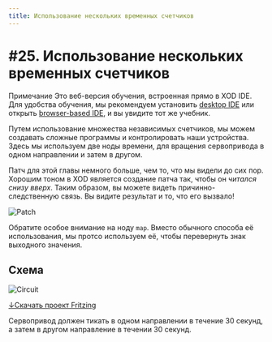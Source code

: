 ```yaml
---
title: Использование нескольких временных счетчиков
---
```


# #25. Использование нескольких временных счетчиков

<div class="ui segment note">
<span class="ui ribbon label">Примечание</span>
Это веб-версия обучения, встроенная прямо в XOD IDE.
Для удобства обучения, мы рекомендуем установить
<a href="/downloads/">desktop IDE</a> или открыть
<a href="/ide/">browser-based IDE</a>, и вы увидите тот же учебник.
</div>

Путем использование множества независимых счетчиков, мы можем создавать сложные программы и контролировать наши устройства. Здесь мы используем две ноды времени, для вращения сервопривода в одном направлении и затем в другом.

Патч для этой главы немного больше, чем то, что мы видели до сих пор. Хорошим тоном в XOD является создание патча так, чтобы он _читался снизу вверх_. Таким образом, вы можете
видеть причинно-следственную связь. Вы видите результат и то, что его вызвало!

![Patch](./patch.png)

Обратите особое внимание на ноду `map`. Вместо обычного способа её использования, мы протсо используем её, чтобы перевернуть знак выходного значения.

## Схема

![Circuit](./circuit.fz.png)

[↓Скачать проект Fritzing](./circuit.fzz)

Сервопривод должен тикать в одном направлении в течение 30 секунд, а затем в другом
направление в течении 30 секунд.
